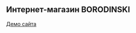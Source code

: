 <h2>Интернет-магазин BORODINSKI</h2>
<a href="http://id-granik.github.io/barbershop/">Демо сайта</a>
